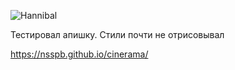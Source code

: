 ![Hannibal](https://user-images.githubusercontent.com/76496638/126645950-00712e53-e7fd-4230-8f65-e57c6cc3680b.png)

Тестировал апишку. Стили почти не отрисовывал


https://nsspb.github.io/cinerama/
